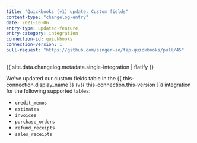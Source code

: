 ```yaml
---
title: "Quickbooks (v1) update: Custom fields"
content-type: "changelog-entry"
date: 2021-10-06
entry-type: updated-feature
entry-category: integration
connection-id: quickbooks
connection-version: 1
pull-request: "https://github.com/singer-io/tap-quickbooks/pull/45"
---
```

{{ site.data.changelog.metadata.single-integration | flatify }}

We've updated our custom fields table in the {{ this-connection.display_name }} (v{{ this-connection.this-version }}) integration for the following supported tables:

- `credit_memos`
- `estimates`
- `invoices`
- `purchase_orders`
- `refund_receipts`
- `sales_receipts`


